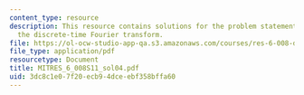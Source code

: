 ```yaml
---
content_type: resource
description: This resource contains solutions for the problem statements related to
  the discrete-time Fourier transform.
file: https://ol-ocw-studio-app-qa.s3.amazonaws.com/courses/res-6-008-digital-signal-processing-spring-2011/3dc8c1e07f20ecb94dceebf358bffa60_MITRES_6_008S11_sol04.pdf
file_type: application/pdf
resourcetype: Document
title: MITRES_6_008S11_sol04.pdf
uid: 3dc8c1e0-7f20-ecb9-4dce-ebf358bffa60
---
```

